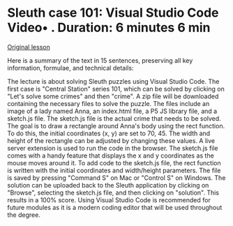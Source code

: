 # Sleuth case 101: Visual Studio Code Video• . Duration: 6 minutes 6 min

[Original lesson](https://www.coursera.org/learn/uol-introduction-to-programming-1/lecture/QPi7r/sleuth-case-101-visual-studio-code)

Here is a summary of the text in 15 sentences, preserving all key information, formulae, and technical details:

The lecture is about solving Sleuth puzzles using Visual Studio Code. The first case is "Central Station" series 101, which can be solved by clicking on "Let's solve some crimes" and then "crime". A zip file will be downloaded containing the necessary files to solve the puzzle. The files include an image of a lady named Anna, an index.html file, a P5 JS library file, and a sketch.js file. The sketch.js file is the actual crime that needs to be solved. The goal is to draw a rectangle around Anna's body using the rect function. To do this, the initial coordinates (x, y) are set to 70, 45. The width and height of the rectangle can be adjusted by changing these values. A live server extension is used to run the code in the browser. The sketch.js file comes with a handy feature that displays the x and y coordinates as the mouse moves around it. To add code to the sketch.js file, the rect function is written with the initial coordinates and width/height parameters. The file is saved by pressing "Command S" on Mac or "Control S" on Windows. The solution can be uploaded back to the Sleuth application by clicking on "Browse", selecting the sketch.js file, and then clicking on "solution". This results in a 100% score. Using Visual Studio Code is recommended for future modules as it is a modern coding editor that will be used throughout the degree.

